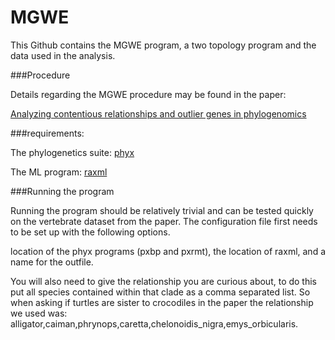 # MGWE

This Github contains the MGWE program, a two topology program and the data used in the analysis.

###Procedure

Details regarding the MGWE procedure may be found in the paper:

[Analyzing contentious relationships and outlier genes in phylogenomics](https://www.biorxiv.org/content/early/2018/02/19/115774)


###requirements:

The phylogenetics suite: [phyx](https://github.com/FePhyFoFum/phyx/)

The ML program: [raxml](https://sco.h-its.org/exelixis/web/software/raxml/index.html)

###Running the program

Running the program should be relatively trivial and can be tested quickly on the vertebrate dataset from the paper. 
The configuration file first needs to be set up with the following options.

location of the phyx programs (pxbp and pxrmt), the location of raxml, and a name for the outfile.

You will also need to give the relationship you are curious about, to do this put all species contained within that clade as a comma
separated list. So when asking if turtles are sister to crocodiles in the paper the relationship we used was: alligator,caiman,phrynops,caretta,chelonoidis_nigra,emys_orbicularis.
